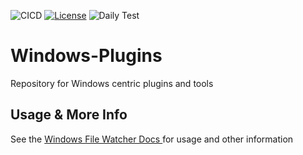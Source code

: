 
![CICD](https://github.com/SecPlugs/Windows-Plugins/workflows/CICD/badge.svg)
[![License](https://img.shields.io/badge/License-Apache%202.0-blue.svg)](https://opensource.org/licenses/Apache-2.0)
![Daily Test](https://github.com/SecPlugs/Windows-Plugins/workflows/DailyTest/badge.svg)

# Windows-Plugins
Repository for Windows centric plugins and tools

## Usage & More Info
See the [Windows File Watcher Docs ](https://{brand-root-domain}/index.php/docs?plugin=plugin-secplugs-windows-plugins-win-file-watcher) for usage and other information

